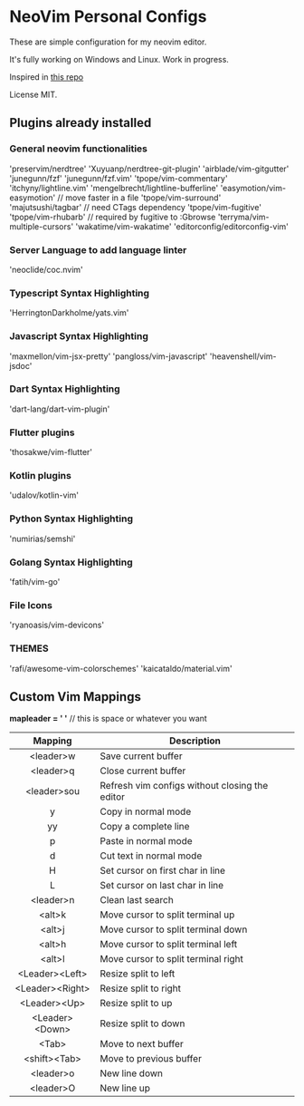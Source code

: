 # NeoVim Personal Configs

These are simple configuration for my neovim editor.

It's fully working on Windows and Linux. Work in progress.

Inspired in [this repo](https://github.com/jdhao/nvim-config)

License MIT.

## Plugins already installed

### General neovim functionalities

'preservim/nerdtree'
'Xuyuanp/nerdtree-git-plugin'
'airblade/vim-gitgutter'
'junegunn/fzf'
'junegunn/fzf.vim'
'tpope/vim-commentary'
'itchyny/lightline.vim'
'mengelbrecht/lightline-bufferline'
'easymotion/vim-easymotion' // move faster in a file
'tpope/vim-surround'
'majutsushi/tagbar' // need CTags dependency
'tpope/vim-fugitive'
'tpope/vim-rhubarb' // required by fugitive to :Gbrowse
'terryma/vim-multiple-cursors'
'wakatime/vim-wakatime'
'editorconfig/editorconfig-vim'

### Server Language to add language linter

'neoclide/coc.nvim'

### Typescript Syntax Highlighting

'HerringtonDarkholme/yats.vim'

### Javascript Syntax Highlighting

'maxmellon/vim-jsx-pretty'
'pangloss/vim-javascript'
'heavenshell/vim-jsdoc'

### Dart Syntax Highlighting

'dart-lang/dart-vim-plugin'

### Flutter plugins

'thosakwe/vim-flutter'

### Kotlin plugins

'udalov/kotlin-vim'

### Python Syntax Highlighting

'numirias/semshi'

### Golang Syntax Highlighting

'fatih/vim-go'

### File Icons

'ryanoasis/vim-devicons'

### THEMES

'rafi/awesome-vim-colorschemes'
'kaicataldo/material.vim'

## Custom Vim Mappings

**mapleader = ' '** // this is space or whatever you want

|      Mapping      | Description                                    |
| :---------------: | ---------------------------------------------- |
|    \<leader>w     | Save current buffer                            |
|    \<leader>q     | Close current buffer                           |
|   \<leader>sou    | Refresh vim configs without closing the editor |
|         y         | Copy in normal mode                            |
|        yy         | Copy a complete line                           |
|         p         | Paste in normal mode                           |
|         d         | Cut text in normal mode                        |
|         H         | Set cursor on first char in line               |
|         L         | Set cursor on last char in line                |
|    \<leader>n     | Clean last search                              |
|      \<alt>k      | Move cursor to split terminal up               |
|      \<alt>j      | Move cursor to split terminal down             |
|      \<alt>h      | Move cursor to split terminal left             |
|      \<alt>l      | Move cursor to split terminal right            |
| \<Leader>\<Left>  | Resize split to left                           |
| \<Leader>\<Right> | Resize split to right                          |
|  \<Leader>\<Up>   | Resize split to up                             |
| \<Leader>\<Down>  | Resize split to down                           |
|      \<Tab>       | Move to next buffer                            |
|  \<shift>\<Tab>   | Move to previous buffer                        |
|    \<leader>o     | New line down                                  |
|    \<leader>O     | New line up                                    |

